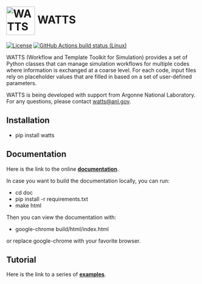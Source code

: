 # <img valign="middle" src="doc/source/_static/watts.svg" height="75" height="75" alt="WATTS logo"/> WATTS

[![License](https://img.shields.io/badge/license-MIT-green)](https://opensource.org/licenses/MIT)
[![GitHub Actions build status (Linux)](https://github.com/watts-dev/watts/workflows/CI/badge.svg?branch=development)](https://github.com/watts-dev/watts/actions?query=workflow%3ACI)


WATTS (Workflow and Template Toolkit for Simulation) provides a set of Python
classes that can manage simulation workflows for multiple codes where
information is exchanged at a coarse level. For each code, input files rely on
placeholder values that are filled in based on a set of user-defined parameters.

WATTS is being developed with support from Argonne National Laboratory. For any
questions, please contact [watts@anl.gov](mailto:watts@anl.gov).

## Installation

- pip install watts

## Documentation

Here is the link to the online [__documentation__](https://watts.readthedocs.io/en/latest/user/index.html).

In case you want to build the documentation locally, you can run:

- cd doc
- pip install -r requirements.txt
- make html

Then you can view the documentation with:
- google-chrome build/html/index.html

or replace google-chrome with your favorite browser.

## Tutorial

Here is the link to a series of [__examples__](/examples/README.md).
